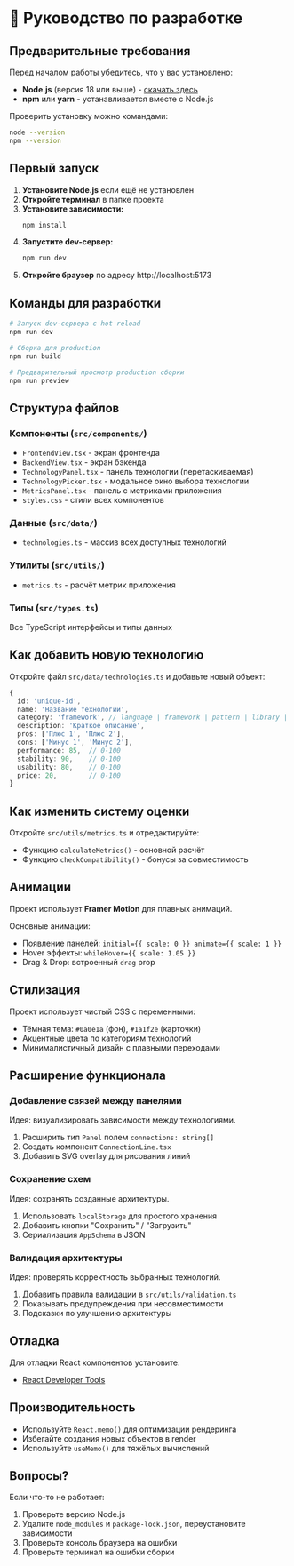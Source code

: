 # 🔧 Руководство по разработке

## Предварительные требования

Перед началом работы убедитесь, что у вас установлено:
- **Node.js** (версия 18 или выше) - [скачать здесь](https://nodejs.org/)
- **npm** или **yarn** - устанавливается вместе с Node.js

Проверить установку можно командами:
```bash
node --version
npm --version
```

## Первый запуск

1. **Установите Node.js** если ещё не установлен
2. **Откройте терминал** в папке проекта
3. **Установите зависимости:**
   ```bash
   npm install
   ```
4. **Запустите dev-сервер:**
   ```bash
   npm run dev
   ```
5. **Откройте браузер** по адресу http://localhost:5173

## Команды для разработки

```bash
# Запуск dev-сервера с hot reload
npm run dev

# Сборка для production
npm run build

# Предварительный просмотр production сборки
npm run preview
```

## Структура файлов

### Компоненты (`src/components/`)
- `FrontendView.tsx` - экран фронтенда
- `BackendView.tsx` - экран бэкенда  
- `TechnologyPanel.tsx` - панель технологии (перетаскиваемая)
- `TechnologyPicker.tsx` - модальное окно выбора технологии
- `MetricsPanel.tsx` - панель с метриками приложения
- `styles.css` - стили всех компонентов

### Данные (`src/data/`)
- `technologies.ts` - массив всех доступных технологий

### Утилиты (`src/utils/`)
- `metrics.ts` - расчёт метрик приложения

### Типы (`src/types.ts`)
Все TypeScript интерфейсы и типы данных

## Как добавить новую технологию

Откройте файл `src/data/technologies.ts` и добавьте новый объект:

```typescript
{
  id: 'unique-id',
  name: 'Название технологии',
  category: 'framework', // language | framework | pattern | library | database | service
  description: 'Краткое описание',
  pros: ['Плюс 1', 'Плюс 2'],
  cons: ['Минус 1', 'Минус 2'],
  performance: 85,  // 0-100
  stability: 90,    // 0-100
  usability: 80,    // 0-100
  price: 20,        // 0-100
}
```

## Как изменить систему оценки

Откройте `src/utils/metrics.ts` и отредактируйте:
- Функцию `calculateMetrics()` - основной расчёт
- Функцию `checkCompatibility()` - бонусы за совместимость

## Анимации

Проект использует **Framer Motion** для плавных анимаций.

Основные анимации:
- Появление панелей: `initial={{ scale: 0 }} animate={{ scale: 1 }}`
- Hover эффекты: `whileHover={{ scale: 1.05 }}`
- Drag & Drop: встроенный `drag` prop

## Стилизация

Проект использует чистый CSS с переменными:
- Тёмная тема: `#0a0e1a` (фон), `#1a1f2e` (карточки)
- Акцентные цвета по категориям технологий
- Минималистичный дизайн с плавными переходами

## Расширение функционала

### Добавление связей между панелями
Идея: визуализировать зависимости между технологиями.

1. Расширить тип `Panel` полем `connections: string[]`
2. Создать компонент `ConnectionLine.tsx`
3. Добавить SVG overlay для рисования линий

### Сохранение схем
Идея: сохранять созданные архитектуры.

1. Использовать `localStorage` для простого хранения
2. Добавить кнопки "Сохранить" / "Загрузить"
3. Сериализация `AppSchema` в JSON

### Валидация архитектуры
Идея: проверять корректность выбранных технологий.

1. Добавить правила валидации в `src/utils/validation.ts`
2. Показывать предупреждения при несовместимости
3. Подсказки по улучшению архитектуры

## Отладка

Для отладки React компонентов установите:
- [React Developer Tools](https://chrome.google.com/webstore/detail/react-developer-tools/fmkadmapgofadopljbjfkapdkoienihi)

## Производительность

- Используйте `React.memo()` для оптимизации рендеринга
- Избегайте создания новых объектов в render
- Используйте `useMemo()` для тяжёлых вычислений

## Вопросы?

Если что-то не работает:
1. Проверьте версию Node.js
2. Удалите `node_modules` и `package-lock.json`, переустановите зависимости
3. Проверьте консоль браузера на ошибки
4. Проверьте терминал на ошибки сборки

